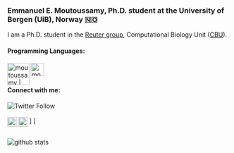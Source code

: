 ### Emmanuel E. Moutoussamy, Ph.D. student at the University of Bergen (UiB), Norway 🇳🇴 

I am a Ph.D. student in the [Reuter group](https://www.cbu.uib.no/reuter/), Computational Biology Unit ([CBU](https://www.cbu.uib.no)).

#### Programming Languages:
<img align="left" alt="moutoussamy | python" width="50px" src="https://cdn.jsdelivr.net/npm/simple-icons@v3/icons/python.svg" />
<img align="left" alt="moutoussamy | R" width="30px" src="https://cdn.jsdelivr.net/npm/simple-icons@v3/icons/rstudio.svg" />
<br />
<br />

#### Connect with me:
![Twitter Follow](https://img.shields.io/twitter/follow/e_moutoussamy?color=1DA1F2&logo=twitter&style=for-the-badge)
<br />
<br />
[<img align="left" alt="moutoussamy | java" width="22px" src="https://cdn.jsdelivr.net/npm/simple-icons@v3/icons/linkedin.svg" />](https://www.linkedin.com/in/emmanuel-moutoussamy/)]
[<img align="left" alt="moutoussamy | java" width="22px" src="https://cdn.jsdelivr.net/npm/simple-icons@v3/icons/researchgate.svg" />](https://www.researchgate.net/profile/Emmanuel_Moutoussamy)]
<br />
<br />

![github stats](https://github-readme-stats.vercel.app/api?username=Moutoussamy&show_icons=true)

